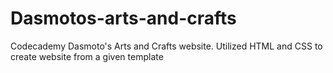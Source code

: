 # Dasmotos-arts-and-crafts
 Codecademy Dasmoto's Arts and Crafts website. Utilized HTML and CSS to create website from a given template
